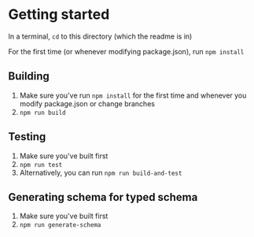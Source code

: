 # Getting started

In a terminal, `cd` to this directory (which the readme is in)

For the first time (or whenever modifying package.json), run `npm install`

## Building

1. Make sure you've run `npm install` for the first time and whenever you modify package.json or change branches
1. `npm run build`


## Testing

1. Make sure you've built first
1. `npm run test`
1. Alternatively, you can run `npm run build-and-test`


## Generating schema for typed schema

1. Make sure you've built first
1. `npm run generate-schema`